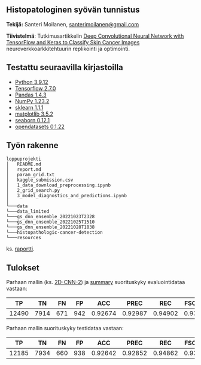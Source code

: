 ## Histopatologinen syövän tunnistus 

**Tekijä:** Santeri Moilanen, santerimoilanen@gmail.com

**Tiivistelmä**: Tutkimusartikkelin [Deep Convolutional Neural Network with TensorFlow and Keras to Classify Skin Cancer Images](https://www.researchgate.net/publication/343409875_Deep_Convolutional_Neural_Network_with_TensorFlow_and_Keras_to_Classify_Skin_Cancer_Images) neuroverkkoarkkitehtuurin replikointi ja optimointi.

## Testattu seuraavilla kirjastoilla

- [Python 3.9.12](https://www.python.org/)
- [Tensorflow 2.7.0](https://www.tensorflow.org/overview/?hl=fi)
- [Pandas 1.4.3](https://pandas.pydata.org/)
- [NumPy 1.23.2](https://numpy.org/)
- [sklearn 1.1.1](https://scikit-learn.org/)
- [matplotlib 3.5.2](https://matplotlib.org/)
- [seaborn 0.12.1](https://seaborn.pydata.org)
- [opendatasets 0.1.22](https://github.com/JovianML/opendatasets)


## Työn rakenne

```
loppuprojekti
│   README.md
│   report.md    
│   param_grid.txt
│   kaggle_submission.csv
│   1_data_download_preprocessing.ipynb
│   2_grid_search.py
│   3_model_diagnostics_and_predictions.ipynb
│
└───data
└───data_limited
└───gs_dnn_ensemble_20221023T2328
└───gs_dnn_ensemble_20221025T1510
└───gs_dnn_ensemble_20221028T1838
└───histopathologic-cancer-detection
└───resources
```

ks. [raportti](./report.md).

## Tulokset

Parhaan mallin (ks. [2D-CNN-2](./gs_dnn_ensemble_20221023T2328/model_infos/2D-CNN-2.png)) ja 
[summary](./gs_dnn_ensemble_20221023T2328/model_infos/2D-CNN-2_summary.txt) suorituskyky evaluointidataa vastaan:

| TP | TN | FN | FP | ACC | PREC | REC | FSCORE
| :-: | :-: | :-: | :-: | :-: | :-: | :-: | :-: |
| 12490 | 7914 | 671 | 942 | 0.92674 | 0.92987 | 0.94902 | 0.93934 |

Parhaan mallin suorituskyky testidataa vastaan:

| TP | TN | FN | FP | ACC | PREC | REC | FSCORE
| :-: | :-: | :-: | :-: | :-: | :-: | :-: | :-: |
| 12185 | 7934 | 660 | 938 | 0.92642 | 0.92852 | 0.94862 | 0.93846 |


